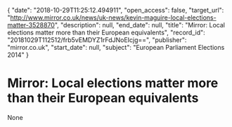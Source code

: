 {
  "date": "2018-10-29T11:25:12.494911", 
  "open_access": false, 
  "target_url": "http://www.mirror.co.uk/news/uk-news/kevin-maguire-local-elections-matter-3528870", 
  "description": null, 
  "end_date": null, 
  "title": "Mirror: Local elections matter more than their European equivalents", 
  "record_id": "20181029T112512/frb5vEMDYZ1rFdJNoEIcjg==", 
  "publisher": "mirror.co.uk", 
  "start_date": null, 
  "subject": "European Parliament Elections 2014"
}

# Mirror: Local elections matter more than their European equivalents

None